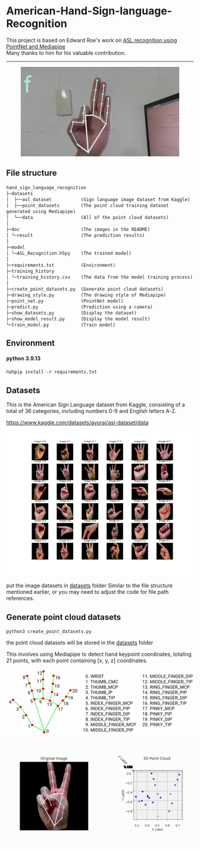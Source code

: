 # American-Hand-Sign-language-Recognition
This project is based on Edward Roe's work on [ASL recognition using PointNet and Mediapipe](https://medium.com/@er_95882/asl-recognition-using-pointnet-and-mediapipe-f2efda78d089)  
Many thanks to him for his valuable contribution.

---

<p align="center">
  <img src="https://github.com/yuan-0816/american-hand-sign-language-recognition/blob/main/doc/demo.gif" />
</p>

## File structure
```commandline
hand_sign_language_recognition
├─datasets              
│  ├──asl_dataset           (Sign language image dataset from Kaggle)
│  ├──point_datasets        (The point cloud training dataset generated using Mediapipe)
│  └──data                  (All of the point cloud datasets)
│
├─doc                       (The images in the README)
│ └─result                  (The prediction results)
│
├─model                             
│ └─ASL_Recognition.h5py    (The trained model)
│
├─requirements.txt          (Environment)
├─training_history
│ └─training_history.csv    (The data from the model training process)
│
├─create_point_datasets.py  (Generate point cloud datasets)
├─drawing_style.py          (The drawing style of Mediapipe)
├─point_net.py              (PointNet model)
├─predict.py                (Prediction using a camera)
├─show_datasets.py          (Display the dataset)
├─show_model_result.py      (Display the model result)
└─train_model.py            (Train model)
```


## Environment
#### python 3.9.13

run```pip install -r requirements.txt``` 

## Datasets
This is the American Sign Language dataset from Kaggle, consisting of a total of 36 categories, including numbers 0-9 and English letters A-Z.

https://www.kaggle.com/datasets/ayuraj/asl-dataset/data
![](https://github.com/yuan-0816/american-hand-sign-language-recognition/blob/main/doc/result/all_image.png)

put the image datasets in [datasets](https://github.com/yuan-0816/american-hand-sign-language-recognition/tree/main/datasets/data) folder
Similar to the file structure mentioned earlier, or you may need to adjust the code for file path references.

## Generate point cloud datasets
```commandline
python3 create_point_datasets.py
```
the point cloud datasets will be stored in the [datasets](https://github.com/yuan-0816/american-hand-sign-language-recognition/tree/main/datasets/data) folder

This involves using Mediapipe to detect hand keypoint coordinates, totaling 21 points, with each point containing [x, y, z] coordinates.

<p align="center">
  <img src="https://github.com/yuan-0816/american-hand-sign-language-recognition/blob/main/doc/mediapipe_hand.png" />
</p>



<p align="center">
  <img src="https://github.com/yuan-0816/american-hand-sign-language-recognition/blob/main/doc/result/3D_point.gif" />
</p>



